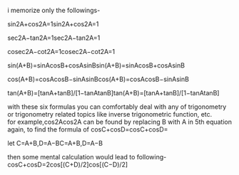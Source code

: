 i memorize only the followings-

sin2A+cos2A=1sin2A+cos2A=1

sec2A−tan2A=1sec2A−tan2A=1

cosec2A−cot2A=1cosec2A−cot2A=1

sin(A+B)=sinAcosB+cosAsinBsin(A+B)=sinAcosB+cosAsinB

cos(A+B)=cosAcosB−sinAsinBcos(A+B)=cosAcosB−sinAsinB

tan(A+B)=[tanA+tanB]/[1−tanAtanB]tan(A+B)=[tanA+tanB]/[1−tanAtanB]

with these six formulas you can comfortably deal with any of trigonometry or trigonometry related topics like inverse trigonometric function, etc.  
for example,cos2Acos2A can be found by replacing B with A in 5th equation  
again, to find the formula of cosC+cosD=cosC+cosD=

let C=A+B,D=A−BC=A+B,D=A−B

then some mental calculation would lead to following-  
cosC+cosD=2cos[(C+D)/2]cos[(C−D)/2]